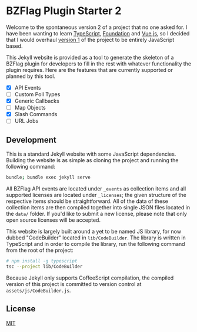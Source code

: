 # BZFlag Plugin Starter 2

Welcome to the spontaneous version 2 of a project that no one asked for. I have been wanting to learn [TypeScript](https://www.typescriptlang.org/), [Foundation](http://foundation.zurb.com/) and [Vue.js](https://vuejs.org/), so I decided that I would overhaul [version 1](https://github.com/allejo/bzflagPluginStarter) of the project to be entirely JavaScript based.

This Jekyll website is provided as a tool to generate the skeleton of a BZFlag plugin for developers to fill in the rest with whatever functionality the plugin requires. Here are the features that are currently supported or planned by this tool.

- [x] API Events
- [ ] Custom Poll Types
- [x] Generic Callbacks
- [ ] Map Objects
- [x] Slash Commands
- [ ] URL Jobs

## Development

This is a standard Jekyll website with some JavaScript dependencies. Building the website is as simple as cloning the project and running the following command:

```bash
bundle; bundle exec jekyll serve
```

All BZFlag API events are located under `_events` as collection items and all supported licenses are located under `_licenses`; the given structure of the respective items should be straightforward. All of the data of these collection items are then compiled together into single JSON files located in the `data/` folder. If you'd like to submit a new license, please note that only open source licenses will be accepted.

This website is largely built around a yet to be named JS library, for now dubbed "CodeBuilder" located in `lib/CodeBuilder`. The library is written in TypeScript and in order to compile the library, run the following command from the root of the project:

```bash
# npm install -g typescript
tsc --project lib/CodeBuilder
```

Because Jekyll only supports CoffeeScript compilation, the compiled version of this project is committed to version control at `assets/js/CodeBuilder.js`.

## License

[MIT](https://github.com/allejo/bzflagPluginStarter2/blob/master/LICENSE.md)
